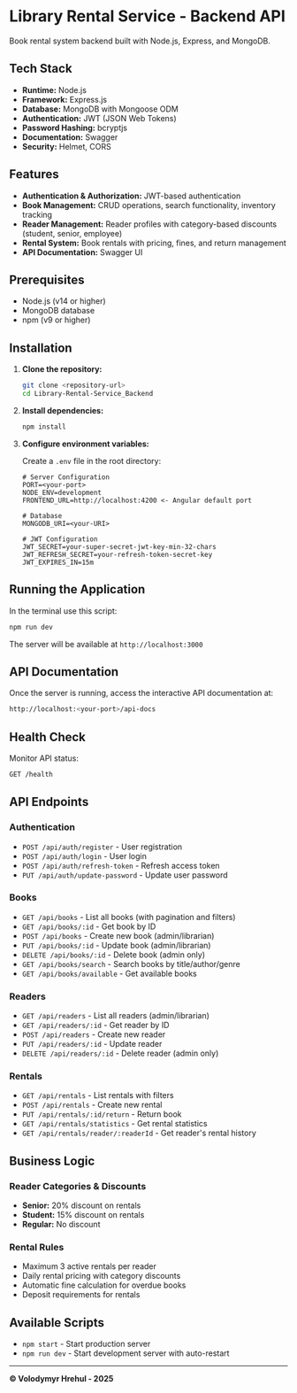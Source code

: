 # Library Rental Service - Backend API

Book rental system backend built with Node.js, Express, and MongoDB.

## Tech Stack

- **Runtime:** Node.js
- **Framework:** Express.js
- **Database:** MongoDB with Mongoose ODM
- **Authentication:** JWT (JSON Web Tokens)
- **Password Hashing:** bcryptjs
- **Documentation:** Swagger
- **Security:** Helmet, CORS

## Features

- **Authentication & Authorization:** JWT-based authentication
- **Book Management:** CRUD operations, search functionality, inventory tracking
- **Reader Management:** Reader profiles with category-based discounts (student, senior, employee)
- **Rental System:** Book rentals with pricing, fines, and return management
- **API Documentation:** Swagger UI

## Prerequisites

- Node.js (v14 or higher)
- MongoDB database
- npm (v9 or higher)

## Installation

1. **Clone the repository:**

   ```bash
   git clone <repository-url>
   cd Library-Rental-Service_Backend
   ```

2. **Install dependencies:**

   ```bash
   npm install
   ```

3. **Configure environment variables:**

   Create a `.env` file in the root directory:

   ```env
   # Server Configuration
   PORT=<your-port>
   NODE_ENV=development
   FRONTEND_URL=http://localhost:4200 <- Angular default port

   # Database
   MONGODB_URI=<your-URI>

   # JWT Configuration   
   JWT_SECRET=your-super-secret-jwt-key-min-32-chars
   JWT_REFRESH_SECRET=your-refresh-token-secret-key
   JWT_EXPIRES_IN=15m
   ```

## Running the Application

In the terminal use this script:

```bash
npm run dev
```

The server will be available at `http://localhost:3000`

## API Documentation

Once the server is running, access the interactive API documentation at:

```bash
http://localhost:<your-port>/api-docs
```

## Health Check

Monitor API status:

```bash
GET /health
```

## API Endpoints

### Authentication

- `POST /api/auth/register` - User registration
- `POST /api/auth/login` - User login
- `POST /api/auth/refresh-token` - Refresh access token
- `PUT /api/auth/update-password` - Update user password

### Books

- `GET /api/books` - List all books (with pagination and filters)
- `GET /api/books/:id` - Get book by ID
- `POST /api/books` - Create new book (admin/librarian)
- `PUT /api/books/:id` - Update book (admin/librarian)
- `DELETE /api/books/:id` - Delete book (admin only)
- `GET /api/books/search` - Search books by title/author/genre
- `GET /api/books/available` - Get available books

### Readers

- `GET /api/readers` - List all readers (admin/librarian)
- `GET /api/readers/:id` - Get reader by ID
- `POST /api/readers` - Create new reader
- `PUT /api/readers/:id` - Update reader
- `DELETE /api/readers/:id` - Delete reader (admin only)

### Rentals

- `GET /api/rentals` - List rentals with filters
- `POST /api/rentals` - Create new rental
- `PUT /api/rentals/:id/return` - Return book
- `GET /api/rentals/statistics` - Get rental statistics
- `GET /api/rentals/reader/:readerId` - Get reader's rental history

## Business Logic

### Reader Categories & Discounts

- **Senior:** 20% discount on rentals
- **Student:** 15% discount on rentals
- **Regular:** No discount

### Rental Rules

- Maximum 3 active rentals per reader
- Daily rental pricing with category discounts
- Automatic fine calculation for overdue books
- Deposit requirements for rentals

## Available Scripts

- `npm start` - Start production server
- `npm run dev` - Start development server with auto-restart

---

**© Volodymyr Hrehul - 2025**

